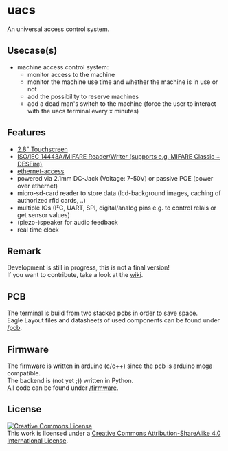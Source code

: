 uacs
====

An universal access control system.

Usecase(s)
----------

* machine access control system:
  * monitor access to the machine
  * monitor the machine use time and whether the machine is in use or not
  * add the possibility to reserve machines
  * add a dead man's switch to the machine (force the user to interact with the uacs terminal every x minutes)

Features
--------

* [2.8" Touchscreen](../v2.0/pcb/datasheets/ILI9341.pdf)
* [ISO/IEC 14443A/MIFARE Reader/Writer (supports e.g. MIFARE Classic + DESFire)](../v2.0/pcb/datasheets/PN532-short.pdf)
* [ethernet-access](../v2.0/pcb/datasheets/W5100.pdf)
* powered via 2.1mm DC-Jack (Voltage: 7-50V) or passive POE (power over ethernet)
* micro-sd-card reader to store data (lcd-background images, caching of authorized rfid cards, ..)
* multiple IOs (I²C, UART, SPI, digital/analog pins e.g. to control relais or get sensor values)
* (piezo-)speaker for audio feedback
* real time clock

Remark
------

Development is still in progress, this is not a final version!<br />
If you want to contribute, take a look at the [wiki](https://github.com/fau-fablab/uacs/wiki/Contribution).

PCB
---

The terminal is build from two stacked pcbs in order to save space.<br />
Eagle Layout files and datasheets of used components can be found under [/pcb](../v2.0/pcb).

Firmware
--------

The firmware is written in arduino (c/c++) since the pcb is arduino mega compatible.<br />
The backend is (not yet ;)) written in Python.<br />
All code can be found under [/firmware](../v2.0/firmware).

License
-------

<a rel="license" href="http://creativecommons.org/licenses/by-sa/4.0/"><img alt="Creative Commons License" style="border-width:0" src="https://i.creativecommons.org/l/by-sa/4.0/88x31.png" /></a><br />This work is licensed under a <a rel="license" href="http://creativecommons.org/licenses/by-sa/4.0/">Creative Commons Attribution-ShareAlike 4.0 International License</a>.
